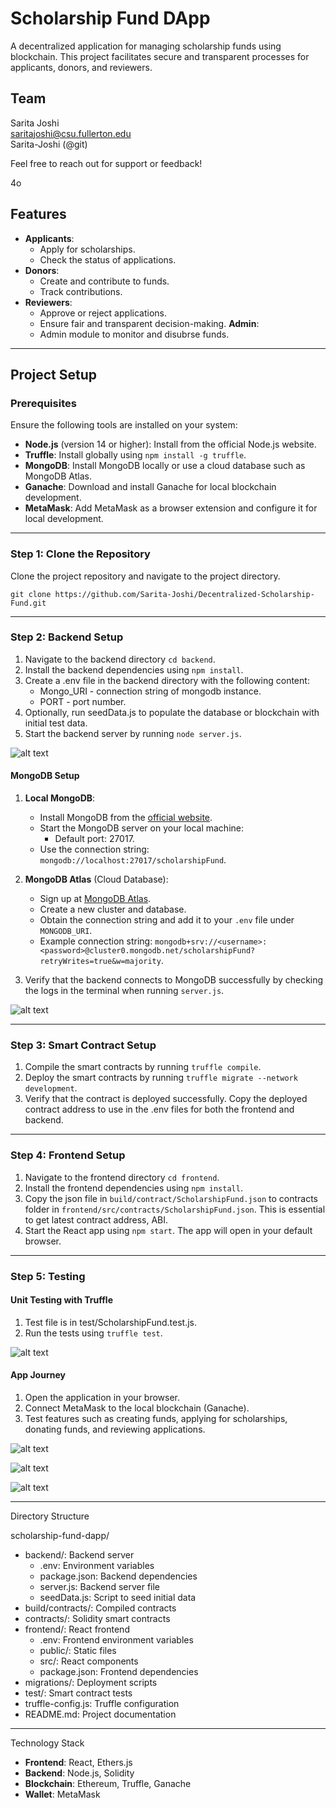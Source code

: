 Scholarship Fund DApp
====================

A decentralized application for managing scholarship funds using blockchain. This project facilitates secure and transparent processes for applicants, donors, and reviewers.


Team
-------
Sarita Joshi\
saritajoshi@csu.fullerton.edu\
Sarita-Joshi (@git)

Feel free to reach out for support or feedback!

4o

Features
--------

-   **Applicants**:
    -   Apply for scholarships.
    -   Check the status of applications.
-   **Donors**:
    -   Create and contribute to funds.
    -   Track contributions.
-   **Reviewers**:
    -   Approve or reject applications.
    -   Ensure fair and transparent decision-making.
    **Admin**:
    -   Admin module to monitor and disubrse funds.


* * * * *

Project Setup
-------------

### Prerequisites

Ensure the following tools are installed on your system:

-   **Node.js** (version 14 or higher): Install from the official Node.js website.
-   **Truffle**: Install globally using `npm install -g truffle`.
-   **MongoDB**: Install MongoDB locally or use a cloud database such as MongoDB Atlas.
-   **Ganache**: Download and install Ganache for local blockchain development.
-   **MetaMask**: Add MetaMask as a browser extension and configure it for local development.

* * * * *

### Step 1: Clone the Repository

Clone the project repository and navigate to the project directory.

```
git clone https://github.com/Sarita-Joshi/Decentralized-Scholarship-Fund.git
```

* * * * *

### Step 2: Backend Setup

1.  Navigate to the backend directory `cd backend`.
2.  Install the backend dependencies using `npm install`.
3.  Create a .env file in the backend directory with the following content:
    -   Mongo_URI - connection string of mongodb instance.
    -   PORT - port number.
4.  Optionally, run seedData.js to populate the database or blockchain with initial test data.
5.  Start the backend server by running `node server.js`.

![alt text](docs/image-1.png)

#### MongoDB Setup

1.  **Local MongoDB**:

    -   Install MongoDB from the [official website](https://www.mongodb.com/try/download/community).
    -   Start the MongoDB server on your local machine:
        -   Default port: 27017.
    -   Use the connection string: `mongodb://localhost:27017/scholarshipFund`.
2.  **MongoDB Atlas** (Cloud Database):

    -   Sign up at [MongoDB Atlas](https://www.mongodb.com/cloud/atlas).
    -   Create a new cluster and database.
    -   Obtain the connection string and add it to your `.env` file under `MONGODB_URI`.
    -   Example connection string: `mongodb+srv://<username>:<password>@cluster0.mongodb.net/scholarshipFund?retryWrites=true&w=majority`.
3.  Verify that the backend connects to MongoDB successfully by checking the logs in the terminal when running `server.js`.

![alt text](docs/image.png)

* * * * *

### Step 3: Smart Contract Setup

1.  Compile the smart contracts by running `truffle compile`.
2.  Deploy the smart contracts by running `truffle migrate --network development`.
3.  Verify that the contract is deployed successfully. Copy the deployed contract address to use in the .env files for both the frontend and backend.

* * * * *

### Step 4: Frontend Setup

1.  Navigate to the frontend directory `cd frontend`.
2.  Install the frontend dependencies using `npm install`.
3.  Copy the json file in `build/contract/ScholarshipFund.json` to contracts folder in `frontend/src/contracts/ScholarshipFund.json`. This is essential to get latest contract address, ABI.
4.  Start the React app using `npm start`. The app will open in your default browser.

* * * * *

### Step 5: Testing

#### Unit Testing with Truffle

1.  Test file is in test/ScholarshipFund.test.js.
2.  Run the tests using `truffle test`.

![alt text](docs/image-2.png)

#### App Journey

1.  Open the application in your browser.
2.  Connect MetaMask to the local blockchain (Ganache).
3.  Test features such as creating funds, applying for scholarships, donating funds, and reviewing applications.

![alt text](docs/image-3.png)

![alt text](docs/image-4.png)

![alt text](docs/image-5.png)

-------------------
Directory Structure

scholarship-fund-dapp/

-   backend/: Backend server
    -   .env: Environment variables
    -   package.json: Backend dependencies
    -   server.js: Backend server file
    -   seedData.js: Script to seed initial data
-   build/contracts/: Compiled contracts
-   contracts/: Solidity smart contracts
-   frontend/: React frontend
    -   .env: Frontend environment variables
    -   public/: Static files
    -   src/: React components
    -   package.json: Frontend dependencies
-   migrations/: Deployment scripts
-   test/: Smart contract tests
-   truffle-config.js: Truffle configuration
-   README.md: Project documentation

----------------
Technology Stack


-   **Frontend**: React, Ethers.js
-   **Backend**: Node.js, Solidity
-   **Blockchain**: Ethereum, Truffle, Ganache
-   **Wallet**: MetaMask



